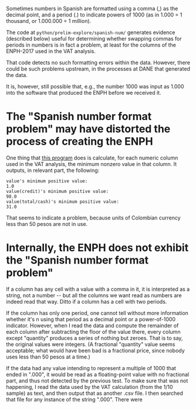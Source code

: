 Sometimes numbers in Spanish are formatted using a comma (,) as the decimal point, and a period (.) to indicate powers of 1000 (as in 1.000 = 1 thousand, or 1.000.000 = 1 million).

The code at `python/prelim-explore/spanish-num/` generates evidence (described below) useful for determining whether swapping commas for periods in numbers is in fact a problem, at least for the columns of the ENPH-2017 used in the VAT analysis.

That code detects no such formatting errors within the data. However, there could be such problems upstream, in the processes at DANE that generated the data.

It is, however, still possible that, e.g., the number 1000 was input as 1.000 into the software that produced the ENPH before we received it.


# The "Spanish number format problem" may have distorted the process of creating the ENPH

One thing that [this program](python/prelim-explore/spanish-num/enph-2017/fractions.py) does is calculate, for each numeric column used in the VAT analysis, the minimum nonzero value in that column. It outputs, in relevant part, the following:

```
value's minimum positive value: 
1.0
value(credit)'s minimum positive value: 
98.0
value(total/cash)'s minimum positive value: 
31.0
```

That seems to indicate a problem, because units of Colombian currency less than 50 pesos are not in use.


# Internally, the ENPH does not exhibit the "Spanish number format problem"

If a column has any cell with a value with a comma in it, it is interpreted as a string, not a number -- but all the columns we want read as numbers are indeed read that way. Ditto if a column has a cell with two periods.

If the column has only one period, one cannot tell without more information whether it's n using that period as a decimal point or a power-of-1000 indicator. However, when I read the data and compute the remainder of each column after subtracting the floor of the value there, every column except "quantity" produces a series of nothing but zeroes. That is to say, the original values were integers. (A fractional "quantity" value seems acceptable; what would have been bad is a fractional price, since nobody uses less than 50 pesos at a time.)

If the data had any value intending to represent a multiple of 1000 that ended in ".000", it would be read as a floating-point value with no fractional part, and thus not detected by the previous test. To make sure that was not happening, I read the data used by the VAT calculation (from the 1/10 sample) as text, and then output that as another .csv file. I then searched that file for any instance of the string ".000". There were 